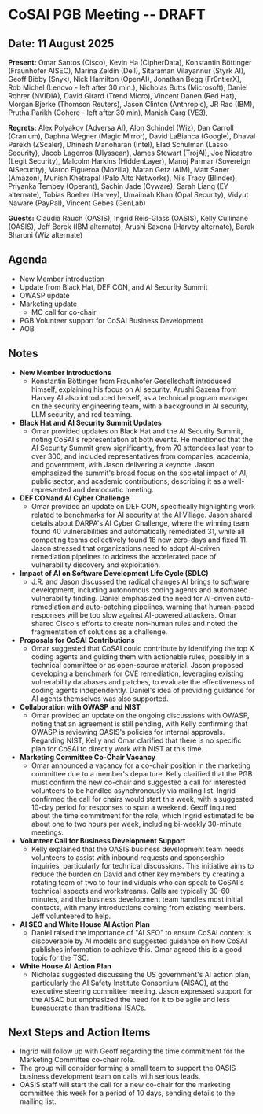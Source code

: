 # CoSAI PGB Meeting -- DRAFT

## Date: 11 August 2025

**Present:**  Omar Santos (Cisco), Kevin Ha (CipherData), Konstantin Böttinger (Fraunhofer AISEC), Marina Zeldin (Dell), Sitaraman Vilayannur (Styrk AI), Geoff Bibby (Snyk), Nick Hamilton (OpenAI), Jonathan Begg (Fr0ntierX), Rob Michel (Lenovo \- left after 30 min.), Nicholas Butts (Microsoft), Daniel Rohrer (NVIDIA), David Girard (Trend Micro), Vincent Danen (Red Hat), Morgan Bjerke (Thomson Reuters), Jason Clinton (Anthropic), JR Rao (IBM), Prutha Parikh (Cohere \- left after 30 min), Manish Garg (VE3), 

**Regrets:** Alex Polyakov (Adversa AI), Alon Schindel (Wiz), Dan Carroll (Cranium), Daphna Wegner (Magic Mirror), David LaBianca (Google), Dhaval Parekh (ZScaler), Dhinesh Manoharan (Intel), Elad Schulman (Lasso Security), Jacob Lagerros (Ulyssean), James Stewart (TrojAI), Joe Nicastro (Legit Security), Malcolm Harkins (HiddenLayer), Manoj Parmar (Sovereign AISecurity), Marco Figueroa (Mozilla), Matan Getz (AIM), Matt Saner (Amazon), Munish Khetrapal (Palo Alto Networks), Nils Tracy (Blinder), Priyanka Tembey (Operant), Sachin Jade (Cyware), Sarah Liang (EY alternate), Tobias Boelter (Harvey), Umaimah Khan (Opal Security), Vidyut Naware (PayPal), Vincent Gebes (GenLab)

**Guests:** Claudia Rauch (OASIS), Ingrid Reis-Glass (OASIS), Kelly Cullinane (OASIS), Jeff Borek (IBM alternate), Arushi Saxena (Harvey alternate), Barak Sharoni (Wiz alternate)

## Agenda

* New Member introduction  
* Update from Black Hat, DEF CON, and AI Security Summit  
* OWASP update  
* Marketing update  
  * MC call for co-chair  
* PGB Volunteer support for CoSAI Business Development   
* AOB

## Notes

* **New Member Introductions**   
  * Konstantin Böttinger from Fraunhofer Gesellschaft introduced himself, explaining his focus on AI security. Arushi Saxena from Harvey AI also introduced herself, as a technical program manager on the security engineering team, with a background in AI security, LLM security, and red teaming.  
* **Black Hat and AI Security Summit Updates**  
  * Omar provided updates on Black Hat and the AI Security Summit, noting CoSAI's representation at both events. He mentioned that the AI Security Summit grew significantly, from 70 attendees last year to over 300, and included representatives from companies, academia, and government, with Jason delivering a keynote. Jason emphasized the summit's broad focus on the societal impact of AI, public sector, and academic contributions, describing it as a well-represented and democratic meeting.   
* **DEF CONand AI Cyber Challenge**  
  * Omar provided an update on DEF CON, specifically highlighting work related to benchmarks for AI security at the AI Village. Jason shared details about DARPA's AI Cyber Challenge, where the winning team found 40 vulnerabilities and automatically remediated 31, while all competing teams collectively found 18 new zero-days and fixed 11\. Jason stressed that organizations need to adopt AI-driven remediation pipelines to address the accelerated pace of vulnerability discovery and exploitation.  
* **Impact of AI on Software Development Life Cycle (SDLC)**  
  * J.R. and Jason discussed the radical changes AI brings to software development, including autonomous coding agents and automated vulnerability finding. Daniel emphasized the need for AI-driven auto-remediation and auto-patching pipelines, warning that human-paced responses will be too slow against AI-powered attackers. Omar shared Cisco's efforts to create non-human rules and noted the fragmentation of solutions as a challenge.  
* **Proposals for CoSAI Contributions**	  
  * Omar suggested that CoSAI could contribute by identifying the top X coding agents and guiding them with actionable rules, possibly in a technical committee or as open-source material. Jason proposed developing a benchmark for CVE remediation, leveraging existing vulnerability databases and patches, to evaluate the effectiveness of coding agents independently. Daniel's idea of providing guidance for AI agents themselves was also supported.  
* **Collaboration with OWASP and NIST**   
  * Omar provided an update on the ongoing discussions with OWASP, noting that an agreement is still pending, with Kelly confirming that OWASP is reviewing OASIS's policies for internal approvals. Regarding NIST, Kelly and Omar clarified that there is no specific plan for CoSAI to directly work with NIST at this time.  
* **Marketing Committee Co-Chair Vacancy**   
  * Omar announced a vacancy for a co-chair position in the marketing committee due to a member's departure. Kelly clarified that the PGB must confirm the new co-chair and suggested a call for interested volunteers to be handled asynchronously via mailing list. Ingrid confirmed the call for chairs would start this week, with a suggested 10-day period for responses to span a weekend. Geoff inquired about the time commitment for the role, which Ingrid estimated to be about one to two hours per week, including bi-weekly 30-minute meetings.  
* **Volunteer Call for Business Development Support**  
  * Kelly explained that the OASIS business development team needs volunteers to assist with inbound requests and sponsorship inquiries, particularly for technical discussions. This initiative aims to reduce the burden on David and other key members by creating a rotating team of two to four individuals who can speak to CoSAI's technical aspects and workstreams. Calls are typically 30-60 minutes, and the business development team handles most initial contacts, with many introductions coming from existing members. Jeff volunteered to help.  
* **AI SEO and White House AI Action Plan**   
  * Daniel raised the importance of "AI SEO" to ensure CoSAI content is discoverable by AI models and suggested guidance on how CoSAI publishes information to achieve this. Omar agreed this is a good topic for the TSC.   
* **White House AI Action Plan**   
  * Nicholas suggested discussing the US government's AI action plan, particularly the AI Safety Institute Consortium (AISAC), at the executive steering committee meeting. Jason expressed support for the AISAC but emphasized the need for it to be agile and less bureaucratic than traditional ISACs.

## Next Steps and Action Items

* Ingrid will follow up with Geoff regarding the time commitment for the Marketing Committee co-chair role.  
* The group will consider forming a small team to support the OASIS business development team on calls with serious leads.  
* OASIS staff will start the call for a new co-chair for the marketing committee this week for a period of 10 days, sending details to the mailing list.

